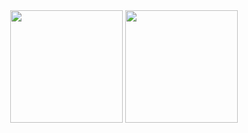 <div align="center">
  <img src="https://github-readme-stats.vercel.app/api?username=sehyeo&show_icons=true&theme=radical" height="180">
  <img src="https://github-readme-stats.vercel.app/api/top-langs/?username=sehyeo&layout=compact" height="180">
</div>
